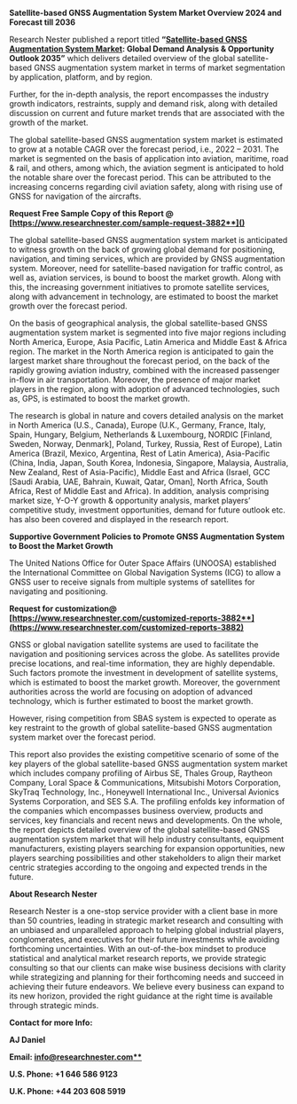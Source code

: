 ﻿**Satellite-based GNSS Augmentation System Market Overview 2024 and Forecast till 2036**

Research Nester published a report titled **“[Satellite-based GNSS Augmentation System Market](https://www.researchnester.com/reports/satellite-based-gnss-augmentation-system-market/3882): Global Demand Analysis & Opportunity Outlook 2035”** which delivers detailed overview of the global satellite-based GNSS augmentation system market in terms of market segmentation by application, platform, and by region.

Further, for the in-depth analysis, the report encompasses the industry growth indicators, restraints, supply and demand risk, along with detailed discussion on current and future market trends that are associated with the growth of the market.

The global satellite-based GNSS augmentation system market is estimated to grow at a notable CAGR over the forecast period, i.e., 2022 – 2031. The market is segmented on the basis of application into aviation, maritime, road & rail, and others, among which, the aviation segment is anticipated to hold the notable share over the forecast period. This can be attributed to the increasing concerns regarding civil aviation safety, along with rising use of GNSS for navigation of the aircrafts.

<a name="_hlk168911023"></a><a name="_hlk168911453"></a>**Request Free Sample Copy of this Report @ [https://www.researchnester.com/sample-request-3882**]()**

The global satellite-based GNSS augmentation system market is anticipated to witness growth on the back of growing global demand for positioning, navigation, and timing services, which are provided by GNSS augmentation system. Moreover, need for satellite-based navigation for traffic control, as well as, aviation services, is bound to boost the market growth. Along with this, the increasing government initiatives to promote satellite services, along with advancement in technology, are estimated to boost the market growth over the forecast period. 

On the basis of geographical analysis, the global satellite-based GNSS augmentation system market is segmented into five major regions including North America, Europe, Asia Pacific, Latin America and Middle East & Africa region. The market in the North America region is anticipated to gain the largest market share throughout the forecast period, on the back of the rapidly growing aviation industry, combined with the increased passenger in-flow in air transportation. Moreover, the presence of major market players in the region, along with adoption of advanced technologies, such as, GPS, is estimated to boost the market growth.

The research is global in nature and covers detailed analysis on the market in North America (U.S., Canada), Europe (U.K., Germany, France, Italy, Spain, Hungary, Belgium, Netherlands & Luxembourg, NORDIC [Finland, Sweden, Norway, Denmark], Poland, Turkey, Russia, Rest of Europe), Latin America (Brazil, Mexico, Argentina, Rest of Latin America), Asia-Pacific (China, India, Japan, South Korea, Indonesia, Singapore, Malaysia, Australia, New Zealand, Rest of Asia-Pacific), Middle East and Africa (Israel, GCC [Saudi Arabia, UAE, Bahrain, Kuwait, Qatar, Oman], North Africa, South Africa, Rest of Middle East and Africa). In addition, analysis comprising market size, Y-O-Y growth & opportunity analysis, market players’ competitive study, investment opportunities, demand for future outlook etc. has also been covered and displayed in the research report.

**Supportive Government Policies to Promote GNSS Augmentation System to Boost the Market Growth**

The United Nations Office for Outer Space Affairs (UNOOSA) established the International Committee on Global Navigation Systems (ICG) to allow a GNSS user to receive signals from multiple systems of satellites for navigating and positioning. 

**Request for customization@ [https://www.researchnester.com/customized-reports-3882**](https://www.researchnester.com/customized-reports-3882)**

GNSS or global navigation satellite systems are used to facilitate the navigation and positioning services across the globe. As satellites provide precise locations, and real-time information, they are highly dependable. Such factors promote the investment in development of satellite systems, which is estimated to boost the market growth. Moreover, the government authorities across the world are focusing on adoption of advanced technology, which is further estimated to boost the market growth. 

However, rising competition from SBAS system is expected to operate as key restraint to the growth of global satellite-based GNSS augmentation system market over the forecast period.

This report also provides the existing competitive scenario of some of the key players of the global satellite-based GNSS augmentation system market which includes company profiling of Airbus SE, Thales Group, Raytheon Company, Loral Space & Communications, Mitsubishi Motors Corporation, SkyTraq Technology, Inc., Honeywell International Inc., Universal Avionics Systems Corporation, and SES S.A. The profiling enfolds key information of the companies which encompasses business overview, products and services, key financials and recent news and developments. On the whole, the report depicts detailed overview of the global satellite-based GNSS augmentation system market that will help industry consultants, equipment manufacturers, existing players searching for expansion opportunities, new players searching possibilities and other stakeholders to align their market centric strategies according to the ongoing and expected trends in the future.      

<a name="_hlk168910495"></a>**About Research Nester**

Research Nester is a one-stop service provider with a client base in more than 50 countries, leading in strategic market research and consulting with an unbiased and unparalleled approach to helping global industrial players, conglomerates, and executives for their future investments while avoiding forthcoming uncertainties. With an out-of-the-box mindset to produce statistical and analytical market research reports, we provide strategic consulting so that our clients can make wise business decisions with clarity while strategizing and planning for their forthcoming needs and succeed in achieving their future endeavors. We believe every business can expand to its new horizon, provided the right guidance at the right time is available through strategic minds.

**Contact for more Info:**

**AJ Daniel**

**Email: [info@researchnester.com**](mailto:info@researchnester.com)**

**U.S. Phone: +1 646 586 9123** 

**U.K. Phone: +44 203 608 5919**
